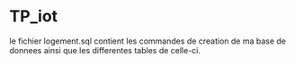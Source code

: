 # TP_iot
le fichier logement.sql contient les commandes de creation de ma base de donnees ainsi que les differentes tables de celle-ci.
